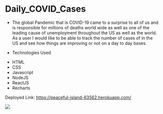 # Daily_COVID_Cases

* The global Pandemic that is COVID-19 came to a surprise to all of us and is responsible for millions of deaths world wide as well as one of the leading cause of unemployment throughout the US as well as the world. As a user I would like to be able to track the number of cases of in the US and see how things are improving or not on a day to day bases. 

* Technologies Used
- HTML
- CSS
- Javascript
- NodeJS
- ReactJS
- Recharts

Deployed Link: https://peaceful-island-63562.herokuapp.com/ 

![](COVID-Chart.gif)
